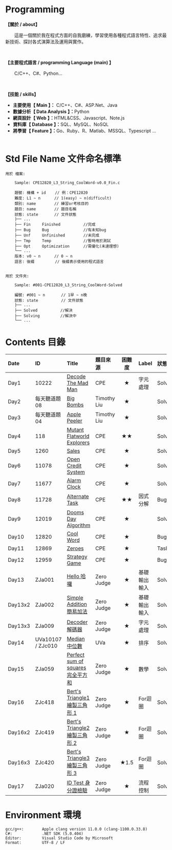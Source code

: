 # Programming
<!-- <div align="left">
<font color='#FF0000' size='3'>*說明：轉發或用於其他用途前請先參考"License.rm"的版權聲明細則。</font>
</div> -->

**【關於 / about】**
<p>&emsp;&emsp;這是一個關於我在程式方面的自我磨練，學習使用各種程式語言特性、追求最新技術、探討各式演算法及運用與實作。</p>
&emsp;

**【主要程式語言 / programming Language (main) 】**
<p>&emsp;&emsp;C/C++、C#、Python...</p>
&emsp;

**【技能 / skills】** </br>
* <b>主要使用【 Main 】：</b> C/C++、C#、ASP.Net、Java </br>
* <b>數據分析【 Data Analysis 】：</b>Python </br>
* <b>網頁設計【 Web 】：</b>HTML&CSS、Javascript、Note.js </br>
* <b>資料庫【 Database 】：</b>SQL、MySQL、NoSQL </br>
* <b>將學習【 Feature 】：</b>Go、Ruby、R、Matlab、MSSQL、Typescript ... </br>
&emsp;


# Std File Name 文件命名標準

```
用於 檔案:

    Sample: CPE12820_L3_String_CoolWord-v0.0_Fin.c

    題號: 機構 + id    // 例：CPE12820
    難度: L1 ~ n      // 1(easy) ~ n(difficult)
    類別: name        // 練習or考核目的
    題目: name        // 題目名稱
    狀態: state       // 文件狀態
    ├── ...
    ├── Fin     Finished          //完成
    ├── Bug     Bug               //有未知bug
    ├── Unf     Unfinished        //未完成
    ├── Tmp     Temp              //暫時用於測試
    ├── Opt     Optimization      //需優化(未達理想)
    └── ...
    版本: v0 ~ n      // 0 ~ n
    語言: 後綴         // 後綴表示使用的程式語言
    
    
用於 文件夾:

    Sample: #001-CPE12820_L3_String_CoolWord-Solved

    編號: #001 ~ n       // 1早 ~ n晚
    狀態: state          // 文件狀態
    ├── ...
    ├── Solved          //解決
    ├── Solving         //解決中
    └── ...
```


# Contents 目錄

|Date     |ID                  |Title                                                                                                |題目來源       |困難度  |Label     |狀態      |
|:--------|:-------------------|:----------------------------------------------------------------------------------------------------|:-------------|:-----:|----------|:--------|
|Day1     |10222              |[Decode The Mad Man](Exercise/CPE/Day1-CPE10222_L1_DecodeTheMadMan-Solved/)                           |CPE           |★     |字元處理    |Solved   |
|Day2     |每天聽道題 08        |[Big Bombs](Exercise/Timothy_Liu/Day2-TLDE08_BigBombs-Solved/)                                        |Timothy Liu   |★     |          |Solved   |
|Day3     |每天聽道題 04        |[Apple Peeler](Exercise/Timothy_Liu/Day3-TLDE04_ApplePeeler-Solved/)                                  |Timothy Liu   |★     |          |Solved   |
|Day4     |118                |[Mutant Flatworld Explorers](Exercise/CPE/Day4-CPE118_L2_MutantFlatworldExplorers-Solved/)            |CPE           |★★   |           |Solved   |
|Day5     |1260               |[Sales](Exercise/CPE/Day5-CPE1260_L1_Sales-Solved/)                                                   |CPE           |★     |           |Solved   |
|Day6     |11078              |[Open Credit System](Exercise/CPE/Day6-CPE11078_L1_OpenCreditSystem-Solved/)                          |CPE           |★     |           |Solved   |
|Day7     |11677              |[Alarm Clock](Exercise/CPE/Day7-CPE11677_L1_AlarmClock-Solved/)                                       |CPE           |★     |           |Solved   |
|Day8     |11728              |[Alternate Task](Exercise/CPE/Day8-CPE11728_L2_AlternateTask-Bug/)                                    |CPE           |★★   |因式分解     |Bug      |
|Day9     |12019              |[Dooms Day Algorithm](Exercise/CPE/Day9-CPE12019_L1_DoomsDayAlgorithm-Solved/)                        |CPE           |★     |           |Solved   |
|Day10    |12820              |[Cool Word](Exercise/CPE/Day10-CPE12820_L1_CoolWord-Bug/)                                             |CPE           |★     |           |Bug      |
|Day11    |12869              |[Zeroes](Exercise/CPE/Day11-CPE12869_L1_Zeroes-Task/)                                                 |CPE           |★     |           |Task     |
|Day12    |12959              |[Strategy Game](Exercise/CPE/Day12-CPE12959_L1-StrategyGame-Bug/)                                     |CPE           |★     |           |Bug      |
|Day13    |ZJa001             |[Hello 哈囉](Exercise/ZeroJudge/Basic/Day13-ZJa001_Hello-Solved/)                                      |Zero Judge    |★     |基礎輸出輸入 |Solved   |
|Day13x2  |ZJa002             |[Simple Addition 簡易加法](Exercise/ZeroJudge/Basic/Day13x2-ZJa002_SimpleAddition-Solved/)              |Zero Judge    |★     |基礎輸出輸入 |Solved   |
|Day13x3  |ZJa009             |[Decoder 解碼器](Exercise/ZeroJudge/Basic/Day13x3-ZJa009_Decoder-Solved/)                               |Zero Judge    |★     |字元處理    |Solved   |
|Day14    |UVa10107 / ZJc010  |[Median 中位數](Exercise/UVa/Day14-UVa_Median-Solved/)                                                  |UVa           |★     |排序       |Solved   |
|Day15    |ZJa059             |[Perfect sum of squares 完全平方和](Exercise/ZeroJudge/Basic/Day15-ZJa059_PerfectSumOfSquare-Solved/)   |Zero Judge     |★     |數學       |Solved   |
|Day16    |ZJc418             |[Bert's Triangle1 繪製三角形 1](Exercise/ZeroJudge/Basic/Day16-ZJc418_BertTriangle1-Solved/)            |Zero Judge     |★     |For迴圈    |Solved   |
|Day16x2  |ZJc419             |[Bert's Triangle2 繪製三角形 2](Exercise/ZeroJudge/Basic/Day16x2-ZJc419_BertTriangle2-Solved/)           |Zero Judge    |★     |For迴圈    |Solved   |
|Day16x3  |ZJc420             |[Bert's Triangle3 繪製三角形 3](Exercise/ZeroJudge/Basic/Day16x3-ZJc420_BertTriangle3-Solved/)           |Zero Judge    |★1.5  |For迴圈    |Solved   |
|Day17    |ZJa020             |[ID Test 身分證檢驗](Exercise/ZeroJudge/Basic/Day17-ZJa020_IDTest-Solved/)                               |Zero Judge    |★     |流程控制    |Solved   |
# Environment 環境

```
gcc/g++:        Apple clang version 11.0.0 (clang-1100.0.33.8)
C#:             .NET SDK (5.0.404)
Editor:         Visual Studio Code by Microsoft
Format:         UTF-8 / LF
```